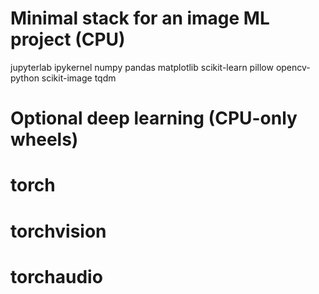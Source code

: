 # Minimal stack for an image ML project (CPU)
jupyterlab
ipykernel
numpy
pandas
matplotlib
scikit-learn
pillow
opencv-python
scikit-image
tqdm
# Optional deep learning (CPU-only wheels)
# torch
# torchvision
# torchaudio
